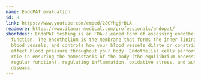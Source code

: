 ```yaml
---
name: EndoPAT evaluation
id: 8
link: https://www.youtube.com/embed/28CYhgjrBLA
readmore: https://www.itamar-medical.com/professionals/endopat/
shortdesc: EndoPAT testing is an FDA-cleared form of assessing endothelial
  function. The endothelium is the membrane that forms the inner lining of all
  blood vessels, and controls how your blood vessels dilate or constrict to
  affect blood pressure throughout your body. Endothelial cells perform a vital
  role in ensuring the homeostasis of the body (the equilibrium necessary for
  regular function), regulating inflammation, oxidative stress, and auto-immune
  disease.
---
```

